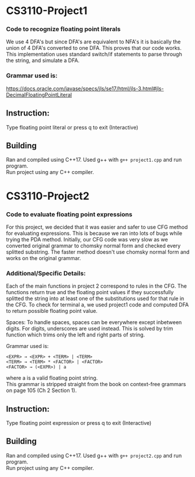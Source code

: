 # CS3110-Project1
### Code to recognize floating point literals

We use 4 DFA's but since DFA's are equivalent to NFA's it is basically the union of 4 DFA's converted to one DFA. This proves that our code works.
This implementation uses standard switch/if statements to parse through the string, and simulate a DFA.

### Grammar used is: 
https://docs.oracle.com/javase/specs/jls/se17/html/jls-3.html#jls-DecimalFloatingPointLiteral

## Instruction:
Type floating point literal or press q to exit (Interactive)

## Building
Ran and compiled using C++17.
Used g++ with ``` g++ project1.cpp ``` and run program.\
Run project using any C++ compiler.

#

# CS3110-Project2
### Code to evaluate floating point expressions

For this project, we decided that it was easier and safer to use CFG method for evaluating expressions. This is because we ran into lots of bugs while trying the PDA method. Initially, our CFG code was very slow as we converted original grammar to chomsky normal form and checked every splitted substring. The faster method doesn't use chomsky normal form and works on the original grammar.

### Additional/Specific Details:
Each of the main functions in project 2 correspond to rules in the CFG. The functions return true and the floating point values if they successfully splitted the string into at least one of the substitutions used for that rule in the CFG. To check for terminal a, we used project1 code and computed DFA to return possible floating point value. 

Spaces:
To handle spaces, spaces can be everywhere except inbetween digits. For digits, underscores are used instead. This is solved by trim function which trims only the left and right parts of string.

Grammar used is:

    <EXPR> → <EXPR> + <TERM> | <TERM>
    <TERM> → <TERM> * <FACTOR> | <FACTOR>
    <FACTOR> → (<EXPR>) | a

where a is a valid floating point string.\
This grammar is stripped straight from the book on context-free grammars on page 105 (Ch 2 Section 1).

## Instruction:
Type floating point expression or press q to exit (Interactive)

## Building
Ran and compiled using C++17.
Used g++ with ``` g++ project2.cpp ``` and run program.\
Run project using any C++ compiler.